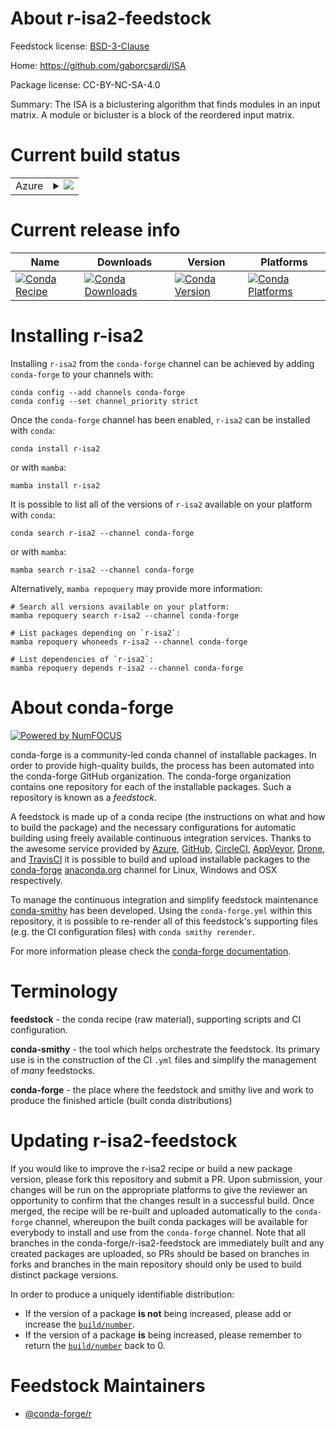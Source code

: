 About r-isa2-feedstock
======================

Feedstock license: [BSD-3-Clause](https://github.com/conda-forge/r-isa2-feedstock/blob/main/LICENSE.txt)

Home: https://github.com/gaborcsardi/ISA

Package license: CC-BY-NC-SA-4.0

Summary: The ISA is a biclustering algorithm that finds modules  in an input matrix. A module or bicluster is a block of the reordered input matrix.

Current build status
====================


<table>
    
  <tr>
    <td>Azure</td>
    <td>
      <details>
        <summary>
          <a href="https://dev.azure.com/conda-forge/feedstock-builds/_build/latest?definitionId=2481&branchName=main">
            <img src="https://dev.azure.com/conda-forge/feedstock-builds/_apis/build/status/r-isa2-feedstock?branchName=main">
          </a>
        </summary>
        <table>
          <thead><tr><th>Variant</th><th>Status</th></tr></thead>
          <tbody><tr>
              <td>linux_64</td>
              <td>
                <a href="https://dev.azure.com/conda-forge/feedstock-builds/_build/latest?definitionId=2481&branchName=main">
                  <img src="https://dev.azure.com/conda-forge/feedstock-builds/_apis/build/status/r-isa2-feedstock?branchName=main&jobName=linux&configuration=linux%20linux_64_" alt="variant">
                </a>
              </td>
            </tr><tr>
              <td>osx_64</td>
              <td>
                <a href="https://dev.azure.com/conda-forge/feedstock-builds/_build/latest?definitionId=2481&branchName=main">
                  <img src="https://dev.azure.com/conda-forge/feedstock-builds/_apis/build/status/r-isa2-feedstock?branchName=main&jobName=osx&configuration=osx%20osx_64_" alt="variant">
                </a>
              </td>
            </tr><tr>
              <td>win_64</td>
              <td>
                <a href="https://dev.azure.com/conda-forge/feedstock-builds/_build/latest?definitionId=2481&branchName=main">
                  <img src="https://dev.azure.com/conda-forge/feedstock-builds/_apis/build/status/r-isa2-feedstock?branchName=main&jobName=win&configuration=win%20win_64_" alt="variant">
                </a>
              </td>
            </tr>
          </tbody>
        </table>
      </details>
    </td>
  </tr>
</table>

Current release info
====================

| Name | Downloads | Version | Platforms |
| --- | --- | --- | --- |
| [![Conda Recipe](https://img.shields.io/badge/recipe-r--isa2-green.svg)](https://anaconda.org/conda-forge/r-isa2) | [![Conda Downloads](https://img.shields.io/conda/dn/conda-forge/r-isa2.svg)](https://anaconda.org/conda-forge/r-isa2) | [![Conda Version](https://img.shields.io/conda/vn/conda-forge/r-isa2.svg)](https://anaconda.org/conda-forge/r-isa2) | [![Conda Platforms](https://img.shields.io/conda/pn/conda-forge/r-isa2.svg)](https://anaconda.org/conda-forge/r-isa2) |

Installing r-isa2
=================

Installing `r-isa2` from the `conda-forge` channel can be achieved by adding `conda-forge` to your channels with:

```
conda config --add channels conda-forge
conda config --set channel_priority strict
```

Once the `conda-forge` channel has been enabled, `r-isa2` can be installed with `conda`:

```
conda install r-isa2
```

or with `mamba`:

```
mamba install r-isa2
```

It is possible to list all of the versions of `r-isa2` available on your platform with `conda`:

```
conda search r-isa2 --channel conda-forge
```

or with `mamba`:

```
mamba search r-isa2 --channel conda-forge
```

Alternatively, `mamba repoquery` may provide more information:

```
# Search all versions available on your platform:
mamba repoquery search r-isa2 --channel conda-forge

# List packages depending on `r-isa2`:
mamba repoquery whoneeds r-isa2 --channel conda-forge

# List dependencies of `r-isa2`:
mamba repoquery depends r-isa2 --channel conda-forge
```


About conda-forge
=================

[![Powered by
NumFOCUS](https://img.shields.io/badge/powered%20by-NumFOCUS-orange.svg?style=flat&colorA=E1523D&colorB=007D8A)](https://numfocus.org)

conda-forge is a community-led conda channel of installable packages.
In order to provide high-quality builds, the process has been automated into the
conda-forge GitHub organization. The conda-forge organization contains one repository
for each of the installable packages. Such a repository is known as a *feedstock*.

A feedstock is made up of a conda recipe (the instructions on what and how to build
the package) and the necessary configurations for automatic building using freely
available continuous integration services. Thanks to the awesome service provided by
[Azure](https://azure.microsoft.com/en-us/services/devops/), [GitHub](https://github.com/),
[CircleCI](https://circleci.com/), [AppVeyor](https://www.appveyor.com/),
[Drone](https://cloud.drone.io/welcome), and [TravisCI](https://travis-ci.com/)
it is possible to build and upload installable packages to the
[conda-forge](https://anaconda.org/conda-forge) [anaconda.org](https://anaconda.org/)
channel for Linux, Windows and OSX respectively.

To manage the continuous integration and simplify feedstock maintenance
[conda-smithy](https://github.com/conda-forge/conda-smithy) has been developed.
Using the ``conda-forge.yml`` within this repository, it is possible to re-render all of
this feedstock's supporting files (e.g. the CI configuration files) with ``conda smithy rerender``.

For more information please check the [conda-forge documentation](https://conda-forge.org/docs/).

Terminology
===========

**feedstock** - the conda recipe (raw material), supporting scripts and CI configuration.

**conda-smithy** - the tool which helps orchestrate the feedstock.
                   Its primary use is in the construction of the CI ``.yml`` files
                   and simplify the management of *many* feedstocks.

**conda-forge** - the place where the feedstock and smithy live and work to
                  produce the finished article (built conda distributions)


Updating r-isa2-feedstock
=========================

If you would like to improve the r-isa2 recipe or build a new
package version, please fork this repository and submit a PR. Upon submission,
your changes will be run on the appropriate platforms to give the reviewer an
opportunity to confirm that the changes result in a successful build. Once
merged, the recipe will be re-built and uploaded automatically to the
`conda-forge` channel, whereupon the built conda packages will be available for
everybody to install and use from the `conda-forge` channel.
Note that all branches in the conda-forge/r-isa2-feedstock are
immediately built and any created packages are uploaded, so PRs should be based
on branches in forks and branches in the main repository should only be used to
build distinct package versions.

In order to produce a uniquely identifiable distribution:
 * If the version of a package **is not** being increased, please add or increase
   the [``build/number``](https://docs.conda.io/projects/conda-build/en/latest/resources/define-metadata.html#build-number-and-string).
 * If the version of a package **is** being increased, please remember to return
   the [``build/number``](https://docs.conda.io/projects/conda-build/en/latest/resources/define-metadata.html#build-number-and-string)
   back to 0.

Feedstock Maintainers
=====================

* [@conda-forge/r](https://github.com/orgs/conda-forge/teams/r/)


